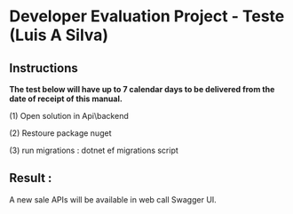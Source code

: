 # Developer Evaluation Project - Teste  (Luis A Silva)


## Instructions
**The test below will have up to 7 calendar days to be delivered from the date of receipt of this manual.**

(1) Open solution in Api\backend 

(2) Restoure package nuget

(3) run migrations  :  dotnet ef migrations script


## Result :

A new sale APIs will be available in web call Swagger UI.